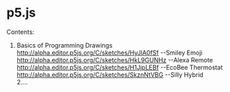 # p5.js
Contents:
  1. Basics of Programming Drawings
              http://alpha.editor.p5js.org/C/sketches/HyJlA0fSf     --Smiley Emoji  <br/>
              http://alpha.editor.p5js.org/C/sketches/HkL9GUNHz     --Alexa Remote  <br/>
              http://alpha.editor.p5js.org/C/sketches/H1JjpLEBf     --EcoBee Thermostat  <br/>
              http://alpha.editor.p5js.org/C/sketches/SkznNtVBG     --Silly Hybrid  <br/>
  2....
